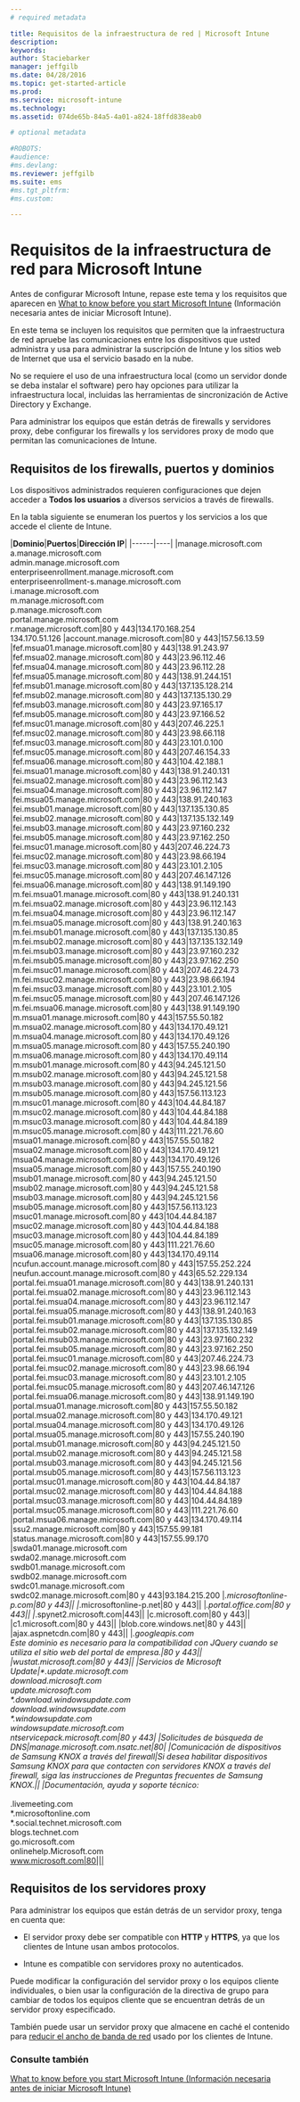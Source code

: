 ```yaml
---
# required metadata

title: Requisitos de la infraestructura de red | Microsoft Intune
description:
keywords:
author: Staciebarker
manager: jeffgilb
ms.date: 04/28/2016
ms.topic: get-started-article
ms.prod:
ms.service: microsoft-intune
ms.technology:
ms.assetid: 074de65b-84a5-4a01-a824-18ffd838eab0

# optional metadata

#ROBOTS:
#audience:
#ms.devlang:
ms.reviewer: jeffgilb
ms.suite: ems
#ms.tgt_pltfrm:
#ms.custom:

---
```


# Requisitos de la infraestructura de red para Microsoft Intune
Antes de configurar Microsoft Intune, repase este tema y los requisitos que aparecen en [What to know before you start Microsoft Intune](what-to-know-before-you-start-microsoft-intune.md) (Información necesaria antes de iniciar Microsoft Intune).

En este tema se incluyen los requisitos que permiten que la infraestructura de red apruebe las comunicaciones entre los dispositivos que usted administra y usa para administrar la suscripción de Intune y los sitios web de Internet que usa el servicio basado en la nube.

No se requiere el uso de una infraestructura local (como un servidor donde se deba instalar el software) pero hay opciones para utilizar la infraestructura local, incluidas las herramientas de sincronización de Active Directory y Exchange.

Para administrar los equipos que están detrás de firewalls y servidores proxy, debe configurar los firewalls y los servidores proxy de modo que permitan las comunicaciones de Intune.

## Requisitos de los firewalls, puertos y dominios
Los dispositivos administrados requieren configuraciones que dejen acceder a **Todos los usuarios** a diversos servicios a través de firewalls.

En la tabla siguiente se enumeran los puertos y los servicios a los que accede el cliente de Intune.


|**Dominio**|**Puertos**|**Dirección IP**|
|------|----|
|manage.microsoft.com<br>a.manage.microsoft.com<br>admin.manage.microsoft.com<br>enterpriseenrollment.manage.microsoft.com<br>enterpriseenrollment-s.manage.microsoft.com<br>i.manage.microsoft.com<br>m.manage.microsoft.com<br>p.manage.microsoft.com<br>portal.manage.microsoft.com<br>r.manage.microsoft.com|80 y 443|134.170.168.254<br>134.170.51.126
|account.manage.microsoft.com|80 y 443|157.56.13.59
|fef.msua01.manage.microsoft.com|80 y 443|138.91.243.97
|fef.msua02.manage.microsoft.com|80 y 443|23.96.112.46
|fef.msua04.manage.microsoft.com|80 y 443|23.96.112.28
|fef.msua05.manage.microsoft.com|80 y 443|138.91.244.151
|fef.msub01.manage.microsoft.com|80 y 443|137.135.128.214
|fef.msub02.manage.microsoft.com|80 y 443|137.135.130.29
|fef.msub03.manage.microsoft.com|80 y 443|23.97.165.17
|fef.msub05.manage.microsoft.com|80 y 443|23.97.166.52
|fef.msuc01.manage.microsoft.com|80 y 443|207.46.225.1
|fef.msuc02.manage.microsoft.com|80 y 443|23.98.66.118
|fef.msuc03.manage.microsoft.com|80 y 443|23.101.0.100
|fef.msuc05.manage.microsoft.com|80 y 443|207.46.154.33
|fef.msua06.manage.microsoft.com|80 y 443|104.42.188.1
|fei.msua01.manage.microsoft.com|80 y 443|138.91.240.131
|fei.msua02.manage.microsoft.com|80 y 443|23.96.112.143
|fei.msua04.manage.microsoft.com|80 y 443|23.96.112.147
|fei.msua05.manage.microsoft.com|80 y 443|138.91.240.163
|fei.msub01.manage.microsoft.com|80 y 443|137.135.130.85
|fei.msub02.manage.microsoft.com|80 y 443|137.135.132.149
|fei.msub03.manage.microsoft.com|80 y 443|23.97.160.232
|fei.msub05.manage.microsoft.com|80 y 443|23.97.162.250
|fei.msuc01.manage.microsoft.com|80 y 443|207.46.224.73
|fei.msuc02.manage.microsoft.com|80 y 443|23.98.66.194
|fei.msuc03.manage.microsoft.com|80 y 443|23.101.2.105
|fei.msuc05.manage.microsoft.com|80 y 443|207.46.147.126
|fei.msua06.manage.microsoft.com|80 y 443|138.91.149.190
|m.fei.msua01.manage.microsoft.com|80 y 443|138.91.240.131
|m.fei.msua02.manage.microsoft.com|80 y 443|23.96.112.143
|m.fei.msua04.manage.microsoft.com|80 y 443|23.96.112.147
|m.fei.msua05.manage.microsoft.com|80 y 443|138.91.240.163
|m.fei.msub01.manage.microsoft.com|80 y 443|137.135.130.85
|m.fei.msub02.manage.microsoft.com|80 y 443|137.135.132.149
|m.fei.msub03.manage.microsoft.com|80 y 443|23.97.160.232
|m.fei.msub05.manage.microsoft.com|80 y 443|23.97.162.250
|m.fei.msuc01.manage.microsoft.com|80 y 443|207.46.224.73
|m.fei.msuc02.manage.microsoft.com|80 y 443|23.98.66.194
|m.fei.msuc03.manage.microsoft.com|80 y 443|23.101.2.105
|m.fei.msuc05.manage.microsoft.com|80 y 443|207.46.147.126
|m.fei.msua06.manage.microsoft.com|80 y 443|138.91.149.190
|m.msua01.manage.microsoft.com|80 y 443|157.55.50.182
|m.msua02.manage.microsoft.com|80 y 443|134.170.49.121
|m.msua04.manage.microsoft.com|80 y 443|134.170.49.126
|m.msua05.manage.microsoft.com|80 y 443|157.55.240.190
|m.msua06.manage.microsoft.com|80 y 443|134.170.49.114
|m.msub01.manage.microsoft.com|80 y 443|94.245.121.50
|m.msub02.manage.microsoft.com|80 y 443|94.245.121.58
|m.msub03.manage.microsoft.com|80 y 443|94.245.121.56
|m.msub05.manage.microsoft.com|80 y 443|157.56.113.123
|m.msuc01.manage.microsoft.com|80 y 443|104.44.84.187
|m.msuc02.manage.microsoft.com|80 y 443|104.44.84.188
|m.msuc03.manage.microsoft.com|80 y 443|104.44.84.189
|m.msuc05.manage.microsoft.com|80 y 443|111.221.76.60
|msua01.manage.microsoft.com|80 y 443|157.55.50.182
|msua02.manage.microsoft.com|80 y 443|134.170.49.121
|msua04.manage.microsoft.com|80 y 443|134.170.49.126
|msua05.manage.microsoft.com|80 y 443|157.55.240.190
|msub01.manage.microsoft.com|80 y 443|94.245.121.50
|msub02.manage.microsoft.com|80 y 443|94.245.121.58
|msub03.manage.microsoft.com|80 y 443|94.245.121.56
|msub05.manage.microsoft.com|80 y 443|157.56.113.123
|msuc01.manage.microsoft.com|80 y 443|104.44.84.187
|msuc02.manage.microsoft.com|80 y 443|104.44.84.188
|msuc03.manage.microsoft.com|80 y 443|104.44.84.189
|msuc05.manage.microsoft.com|80 y 443|111.221.76.60
|msua06.manage.microsoft.com|80 y 443|134.170.49.114
|ncufun.account.manage.microsoft.com|80 y 443|157.55.252.224
|neufun.account.manage.microsoft.com|80 y 443|65.52.229.134
|portal.fei.msua01.manage.microsoft.com|80 y 443|138.91.240.131
|portal.fei.msua02.manage.microsoft.com|80 y 443|23.96.112.143
|portal.fei.msua04.manage.microsoft.com|80 y 443|23.96.112.147
|portal.fei.msua05.manage.microsoft.com|80 y 443|138.91.240.163
|portal.fei.msub01.manage.microsoft.com|80 y 443|137.135.130.85
|portal.fei.msub02.manage.microsoft.com|80 y 443|137.135.132.149
|portal.fei.msub03.manage.microsoft.com|80 y 443|23.97.160.232
|portal.fei.msub05.manage.microsoft.com|80 y 443|23.97.162.250
|portal.fei.msuc01.manage.microsoft.com|80 y 443|207.46.224.73
|portal.fei.msuc02.manage.microsoft.com|80 y 443|23.98.66.194
|portal.fei.msuc03.manage.microsoft.com|80 y 443|23.101.2.105
|portal.fei.msuc05.manage.microsoft.com|80 y 443|207.46.147.126
|portal.fei.msua06.manage.microsoft.com|80 y 443|138.91.149.190
|portal.msua01.manage.microsoft.com|80 y 443|157.55.50.182
|portal.msua02.manage.microsoft.com|80 y 443|134.170.49.121
|portal.msua04.manage.microsoft.com|80 y 443|134.170.49.126
|portal.msua05.manage.microsoft.com|80 y 443|157.55.240.190
|portal.msub01.manage.microsoft.com|80 y 443|94.245.121.50
|portal.msub02.manage.microsoft.com|80 y 443|94.245.121.58
|portal.msub03.manage.microsoft.com|80 y 443|94.245.121.56
|portal.msub05.manage.microsoft.com|80 y 443|157.56.113.123
|portal.msuc01.manage.microsoft.com|80 y 443|104.44.84.187
|portal.msuc02.manage.microsoft.com|80 y 443|104.44.84.188
|portal.msuc03.manage.microsoft.com|80 y 443|104.44.84.189
|portal.msuc05.manage.microsoft.com|80 y 443|111.221.76.60
|portal.msua06.manage.microsoft.com|80 y 443|134.170.49.114
|ssu2.manage.microsoft.com|80 y 443|157.55.99.181
|status.manage.microsoft.com|80 y 443|157.55.99.170
|swda01.manage.microsoft.com<br>swda02.manage.microsoft.com<br>swdb01.manage.microsoft.com<br>swdb02.manage.microsoft.com<br>swdc01.manage.microsoft.com<br>swdc02.manage.microsoft.com|80 y 443|93.184.215.200
|*.microsoftonline-p.com|80 y 443||
|*.microsoftonline-p.net|80 y 443||
|*.portal.office.com|80 y 443||
|*.spynet2.microsoft.com|443||
|c.microsoft.com|80 y 443||
|c1.microsoft.com|80 y 443||
|blob.core.windows.net|80 y 443||
|ajax.aspnetcdn.com|80 y 443||
|*.googleapis.com<br>Este dominio es necesario para la compatibilidad con JQuery cuando se utiliza el sitio web del portal de empresa.|80 y 443||
|wustat.microsoft.com|80 y 443||
|Servicios de Microsoft Update|\*.update.microsoft.com<br>download.microsoft.com<br>update.microsoft.com<br>\*.download.windowsupdate.com<br>download.windowsupdate.com<br>\*.windowsupdate.com<br>windowsupdate.microsoft.com<br>ntservicepack.microsoft.com|80 y 443|
|Solicitudes de búsqueda de DNS|manage.microsoft.com.nsatc.net|80|
|Comunicación de dispositivos de Samsung KNOX a través del firewall|Si desea habilitar dispositivos Samsung KNOX para que contacten con servidores KNOX a través del firewall, siga las instrucciones de Preguntas frecuentes de Samsung KNOX.||
|Documentación, ayuda y soporte técnico:</br></br>*.livemeeting.com<br>\*.microsoftonline.com<br>\*.social.technet.microsoft.com<br>blogs.technet.com<br>go.microsoft.com<br>onlinehelp.Microsoft.com<br>www.microsoft.com|80|||



## Requisitos de los servidores proxy
Para administrar los equipos que están detrás de un servidor proxy, tenga en cuenta que:

-   El servidor proxy debe ser compatible con **HTTP** y **HTTPS**, ya que los clientes de Intune usan ambos protocolos.

-   Intune es compatible con servidores proxy no autenticados.

Puede modificar la configuración del servidor proxy o los equipos cliente individuales, o bien usar la configuración de la directiva de grupo para cambiar de todos los equipos cliente que se encuentran detrás de un servidor proxy especificado.

También puede usar un servidor proxy que almacene en caché el contenido para [reducir el ancho de banda de red](network-bandwidth-use.md) usado por los clientes de Intune.


### Consulte también
[What to know before you start Microsoft Intune (Información necesaria antes de iniciar Microsoft Intune)](what-to-know-before-you-start-microsoft-intune.md)


<!--HONumber=May16_HO2-->


